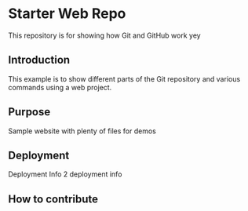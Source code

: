 # Starter Web Repo

This repository is for showing how Git and GitHub work yey

## Introduction
This example is to show different parts of the Git repository
and various commands using a web project.

## Purpose

Sample website with plenty of files for demos

## Deployment
Deployment Info
2 deployment info

## How to contribute